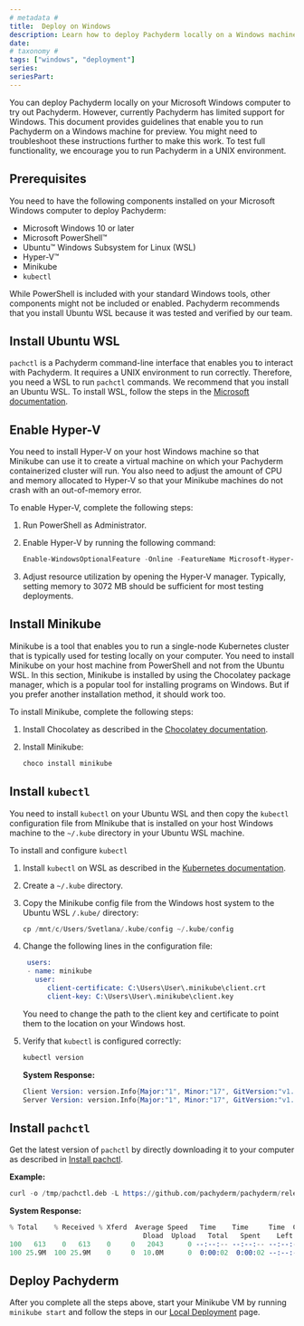 ```yaml
---
# metadata # 
title:  Deploy on Windows
description: Learn how to deploy Pachyderm locally on a Windows machine.
date: 
# taxonomy #
tags: ["windows", "deployment"]
series:
seriesPart:
---
```


You can deploy Pachyderm locally on your Microsoft Windows computer to
try out Pachyderm. However, currently Pachyderm has limited support for
Windows. This document provides guidelines that enable you to run Pachyderm
on a Windows machine for preview. You might need to troubleshoot these
instructions further to make this work. To test full functionality, we
encourage you to run Pachyderm in a UNIX environment.

## Prerequisites

You need to have the following components installed on your Microsoft Windows
computer to deploy Pachyderm:

* Microsoft Windows 10 or later
* Microsoft PowerShell™
* Ubuntu™ Windows Subsystem for Linux (WSL)
* Hyper-V™
* Minikube
* `kubectl`

While PowerShell is included with your standard Windows tools, other components
might not be included or enabled. Pachyderm recommends that you install Ubuntu
WSL because it was tested and verified by our team.

## Install Ubuntu WSL

`pachctl` is a Pachyderm command-line interface that enables you to interact
with Pachyderm. It requires a UNIX environment to run correctly. Therefore,
you need a WSL to run `pachctl` commands. We recommend that you install an
Ubuntu WSL. To install WSL, follow the steps in the
[Microsoft documentation](https://docs.microsoft.com/en-us/windows/wsl/install).

## Enable Hyper-V

You need to install Hyper-V on your host Windows machine so that Minikube can
use it to create a virtual machine on which your Pachyderm containerized cluster
will run. You also need to adjust the amount of CPU and memory allocated to
Hyper-V so that your Minikube machines do not crash with an out-of-memory error.

To enable Hyper-V, complete the following steps:

1. Run PowerShell as Administrator.
1. Enable Hyper-V by running the following command:

   ```powershell
   Enable-WindowsOptionalFeature -Online -FeatureName Microsoft-Hyper-V -All
   ```

1. Adjust resource utilization by opening the Hyper-V manager. Typically,
setting memory to 3072 MB should be sufficient for most testing deployments.

## Install Minikube

Minikube is a tool that enables you to run a single-node Kubernetes cluster that
is typically used for testing locally on your computer.
You need to install Minikube on your host machine from PowerShell and not from
the Ubuntu WSL. In this section, Minikube is installed by using the Chocolatey
package manager, which is a popular tool for installing programs on Windows. But if
you prefer another installation method, it should work too.

To install Minikube, complete the following steps:

1. Install Chocolatey as described in the [Chocolatey documentation](https://docs.chocolatey.org/en-us/choco/setup).
1. Install Minikube:

   ```s
   choco install minikube
   ```

## Install `kubectl`

You need to install `kubectl` on your Ubuntu WSL and then copy the `kubectl`
configuration file from MInikube that is installed on your host Windows
machine to the `~/.kube` directory in your Ubuntu WSL machine.

To install and configure `kubectl`

1. Install `kubectl` on WSL as described in the
[Kubernetes documentation](https://kubernetes.io/docs/tasks/tools/).
1. Create a `~/.kube` directory.
1. Copy the Minikube config file from the Windows host system to the Ubuntu
WSL `/.kube/` directory:

   ```s
   cp /mnt/c/Users/Svetlana/.kube/config ~/.kube/config
   ```

1. Change the following lines in the configuration file:

   ```s hl_lines="3 4 5"
    users:
    - name: minikube
      user:
         client-certificate: C:\Users\User\.minikube\client.crt
         client-key: C:\Users\User\.minikube\client.key
   ```

   You need to change the path to the client key and certificate
   to point them to the location on your Windows host.

1. Verify that `kubectl` is configured correctly:

   ```s
   kubectl version
   ```

   **System Response:**

   ```s
   Client Version: version.Info{Major:"1", Minor:"17", GitVersion:"v1.17.0", GitCommit:"70132b0f130acc0bed193d9ba59dd186f0e634cf", GitTreeState:"clean", BuildDate:"2019-12-07T21:20:10Z", GoVersion:"go1.13.4", Compiler:"gc", Platform:"linux/amd64"}
   Server Version: version.Info{Major:"1", Minor:"17", GitVersion:"v1.17.0", GitCommit:"70132b0f130acc0bed193d9ba59dd186f0e634cf", GitTreeState:"clean", BuildDate:"2019-12-07T21:12:17Z", GoVersion:"go1.13.4", Compiler:"gc", Platform:"linux/amd64"}
   ```

## Install `pachctl`

Get the latest version of `pachctl` by directly downloading it to your computer
as described in [Install pachctl](../local-installation/#install-pachctl).

**Example:**

```s
curl -o /tmp/pachctl.deb -L https://github.com/pachyderm/pachyderm/releases/download/v{{% majorMinorVersion %}}.x/pachctl_{{% majorMinorVersion %}}_amd64.deb && sudo dpkg -i /tmp/pachctl.deb
```

**System Response:**

```s
% Total    % Received % Xferd  Average Speed   Time    Time     Time  Current
                                 Dload  Upload   Total   Spent    Left  Speed
100   613    0   613    0     0   2043      0 --:--:-- --:--:-- --:--:--  2043
100 25.9M  100 25.9M    0     0  10.0M      0  0:00:02  0:00:02 --:--:-- 13.0M
```

## Deploy Pachyderm

After you complete all the steps above, start your Minikube VM by running
`minikube start` and follow the steps in our [Local Deployment](../local-installation/) page.
